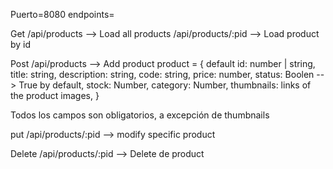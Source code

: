 Puerto=8080
endpoints=

Get
/api/products --> Load all products
/api/products/:pid --> Load product by id

Post
/api/products --> Add product
product = {
default
id: number | string,
title: string,
description: string,
code: string,
price: number,
status: Boolen --> True by default,
stock: Number,
category: Number,
thumbnails: links of the product images,
}

Todos los campos son obligatorios, a excepción de thumbnails

put
/api/products/:pid --> modify specific product

Delete
/api/products/:pid --> Delete de product
